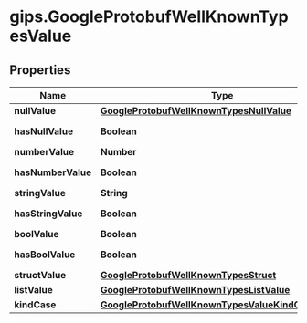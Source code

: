 # gips.GoogleProtobufWellKnownTypesValue

## Properties

Name | Type | Description | Notes
------------ | ------------- | ------------- | -------------
**nullValue** | [**GoogleProtobufWellKnownTypesNullValue**](GoogleProtobufWellKnownTypesNullValue.md) |  | [optional] 
**hasNullValue** | **Boolean** |  | [optional] [readonly] 
**numberValue** | **Number** |  | [optional] 
**hasNumberValue** | **Boolean** |  | [optional] [readonly] 
**stringValue** | **String** |  | [optional] 
**hasStringValue** | **Boolean** |  | [optional] [readonly] 
**boolValue** | **Boolean** |  | [optional] 
**hasBoolValue** | **Boolean** |  | [optional] [readonly] 
**structValue** | [**GoogleProtobufWellKnownTypesStruct**](GoogleProtobufWellKnownTypesStruct.md) |  | [optional] 
**listValue** | [**GoogleProtobufWellKnownTypesListValue**](GoogleProtobufWellKnownTypesListValue.md) |  | [optional] 
**kindCase** | [**GoogleProtobufWellKnownTypesValueKindOneofCase**](GoogleProtobufWellKnownTypesValueKindOneofCase.md) |  | [optional] 


